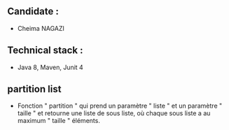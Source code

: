 
## Candidate :
- Cheima NAGAZI

## Technical stack : 
- Java 8, Maven, Junit 4

## partition list 
- Fonction " partition " qui prend un paramètre " liste " et un paramètre " taille " et retourne une liste de sous liste, où chaque sous liste a au maximum " taille " éléments.
